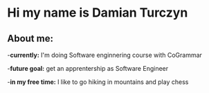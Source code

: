 # Hi my name is Damian Turczyn
## About me:

-**currently:** I'm doing Software enginnering course with CoGrammar

-**future goal:** get an apprentership as Software Engineer

-**in my free time:** I like to go hiking in mountains and play chess




